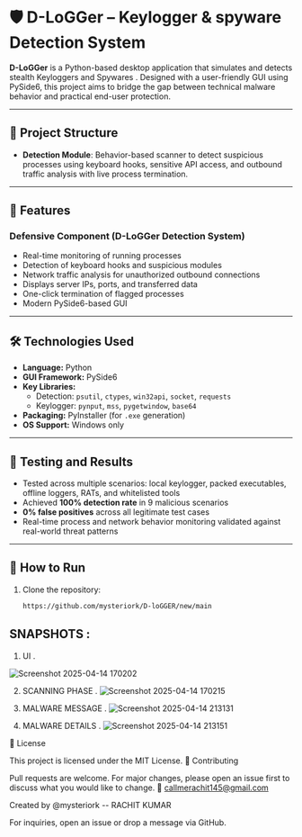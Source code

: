 # 🛡️ D-LoGGer – Keylogger & spyware Detection System

**D-LoGGer** is a Python-based desktop application that simulates and detects stealth Keyloggers and Spywares . Designed with a user-friendly GUI using PySide6, this project aims to bridge the gap between technical malware behavior and practical end-user protection.

---

## 🧩 Project Structure

- **Detection Module**: Behavior-based scanner to detect suspicious processes using keyboard hooks, sensitive API access, and outbound traffic analysis with live process termination.

---

## 🔐 Features

### Defensive Component (D-LoGGer Detection System)
- Real-time monitoring of running processes
- Detection of keyboard hooks and suspicious modules
- Network traffic analysis for unauthorized outbound connections
- Displays server IPs, ports, and transferred data
- One-click termination of flagged processes
- Modern PySide6-based GUI

---

## 🛠️ Technologies Used

- **Language:** Python
- **GUI Framework:** PySide6
- **Key Libraries:**  
  - Detection: `psutil`, `ctypes`, `win32api`, `socket`, `requests`  
  - Keylogger: `pynput`, `mss`, `pygetwindow`, `base64`
- **Packaging:** PyInstaller (for `.exe` generation)
- **OS Support:** Windows only

---

## 🧪 Testing and Results

- Tested across multiple scenarios: local keylogger, packed executables, offline loggers, RATs, and whitelisted tools
- Achieved **100% detection rate** in 9 malicious scenarios
- **0% false positives** across all legitimate test cases
- Real-time process and network behavior monitoring validated against real-world threat patterns

---

## 🚀 How to Run

1. Clone the repository:
   ```bash
   https://github.com/mysteriork/D-loGGER/new/main

## SNAPSHOTS :
1) UI .
   
![Screenshot 2025-04-14 170202](https://github.com/user-attachments/assets/8c1c1dcd-4b29-4d5c-a897-dca912241864)

2) SCANNING PHASE .
   ![Screenshot 2025-04-14 170215](https://github.com/user-attachments/assets/cac1cbea-7150-47e7-80ed-465e464c7ba6)

3) MALWARE MESSAGE .
![Screenshot 2025-04-14 213131](https://github.com/user-attachments/assets/72a853cc-9e8b-4a49-81d7-8acf91880fcc)

4) MALWARE DETAILS .
![Screenshot 2025-04-14 213151](https://github.com/user-attachments/assets/cdb46b7b-9c69-45fb-bfd7-46c8d6dc70b9)

📄 License

This project is licensed under the MIT License. 🤝 Contributing

Pull requests are welcome. For major changes, please open an issue first to discuss what you would like to change. 📧 callmerachit145@gmail.com

Created by @mysteriork -- RACHIT KUMAR

For inquiries, open an issue or drop a message via GitHub.
